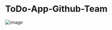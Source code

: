 # ToDo-App-Github-Team

![image](https://user-images.githubusercontent.com/50021232/231367281-96532d44-1507-4c00-9034-6581a1df2e1e.png)

